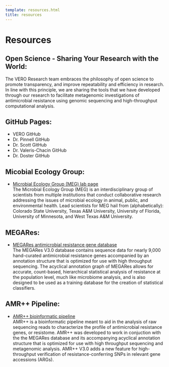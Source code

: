 ```yaml
---
template: resources.html
title: resources
---
```


# Resources
## Open Science - Sharing Your Research with the World:
The VERO Research team embraces the philosophy of open science to promote transparency, and improve repeatability and efficiency in research. In line with this principle, we are sharing the tools that we have developed through our research to facilitate metagenomic investigations of antimicrobial resistance using genomic sequencing and high-throughput computational analysis.

## GitHub Pages:
* VERO GitHub
* Dr. Pinnell GitHub
* Dr. Scott GitHub
* Dr. Valeris-Chacin GitHub
* Dr. Doster GitHub

## Micobial Ecology Group:
* [Microbial Ecology Group (MEG) lab page](https://www.meglab.org/)<br>
The Microbial Ecology Group (MEG) is an interdisciplinary group of scientists from multiple institutions that conduct collaborative research addressing the issues of microbial ecology in animal, public, and environmental health. Lead scientists for MEG hail from (alphabetically): Colorado State University, Texas A&M University, University of Florida, University of Minnesota, and West Texas A&M University.
  
## MEGARes:
* [MEGARes antimicrobial resistance gene database](https://www.meglab.org/megares/)<br>
The MEGARes V3.0 database contains sequence data for nearly 9,000 hand-curated antimicrobial resistance genes accompanied by an annotation structure that is optimized for use with high throughput sequencing. The acyclical annotation graph of MEGARes allows for accurate, count-based, hierarchical statistical analysis of resistance at the population level, much like microbiome analysis, and is also designed to be used as a training database for the creation of statistical classifiers.

## AMR++ Pipeline:
* [AMR++ bioinformatic pipeline](https://www.meglab.org/amrplusplus/)<br>
AMR++ is a bioinformatic pipeline meant to aid in the analysis of raw sequencing reads to characterize the profile of antimicrobial resistance genes, or resistome. AMR++ was developed to work in conjuction with the the MEGARes database and its accompanying acyclical annotation structure that is optimized for use with high throughput sequencing and metagenomic analysis. AMR++ V3.0 adds a new feature for high-throughput verification of resistance-conferring SNPs in relevant gene accessions (ARGs).

